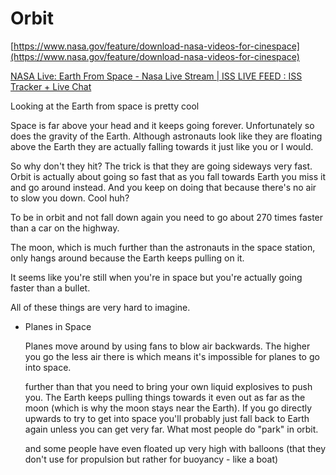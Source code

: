 # Orbit

[https://www.nasa.gov/feature/download-nasa-videos-for-cinespace](https://www.nasa.gov/feature/download-nasa-videos-for-cinespace)

[NASA Live: Earth From Space - Nasa Live Stream | ISS LIVE FEED : ISS Tracker + Live Chat](https://www.youtube.com/watch?v=4993sBLAzGA)

Looking at the Earth from space is pretty cool

Space is far above your head and it keeps going forever.  Unfortunately so does the gravity of the Earth.  Although astronauts look like they are floating above the Earth they are actually falling towards it just like you or I would.

So why don't they hit?  The trick is that they are going sideways very fast.  Orbit is actually about going so fast that as you fall towards Earth you miss it and go around instead.  And you keep on doing that because there's no air to slow you down.  Cool huh?

To be in orbit and not fall down again you need to go about 270 times faster than a car on the highway.  

The moon, which is much further than the astronauts in the space station, only hangs around because the Earth keeps pulling on it.

It seems like you're still when you're in space but you're actually going faster than a bullet. <gif of people or space station in orbit>

All of these things are very hard to imagine. 

- Planes in Space

    Planes move around by using fans to blow air backwards.  The higher you go the less air there is which means it's impossible for planes to go into space.  

    further than that you need to bring your own liquid explosives to push you.  The Earth keeps pulling things towards it even out as far as the moon (which is why the moon stays near the Earth).  If you go directly upwards to try to get into space you'll probably just fall back to Earth again unless you can get very far.  What most people do "park" in orbit.

    and some people have even floated up very high with balloons (that they don't use for propulsion but rather for buoyancy - like a boat)